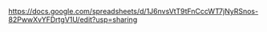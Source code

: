 https://docs.google.com/spreadsheets/d/1J6nvsVtT9tFnCccWT7jNyRSnos-82PwwXvYFDrtgV1U/edit?usp=sharing